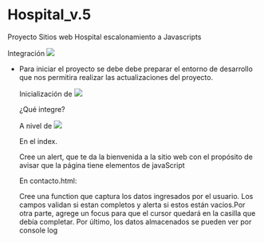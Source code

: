 # Hospital_v.5
Proyecto Sitios web Hospital escalonamiento a Javascripts

Integración <span><img src="https://img.shields.io/badge/JavaScript-F7DF1E?style=for-the-badge&logo=javascript&logoColor=black"></span>

* Para iniciar el proyecto se debe debe preparar el entorno de desarrollo que nos permitira realizar las actualizaciones del proyecto. 
 
    Inicialización de <span><img src="https://img.shields.io/badge/Node.js-43853D?style=for-the-badge&logo=node.js&logoColor=white"></span>

    ¿Qué integre?

    A nivel de <span><img src="https://img.shields.io/badge/HTML-239120?style=for-the-badge&logo=html5&logoColor=white"></span> 
    
    En el index. 
    
    Cree un alert, que te da la bienvenida a la sitio web con el propósito de avisar que la página tiene elementos de javaScript
     

    En contacto.html:

    Cree una function que captura los datos ingresados por el usuario. Los campos validan si estan completos y alerta si estos están vacios.Por otra parte, agrege un focus para que el cursor quedará en la casilla que debía completar. Por último, los datos almacenados se pueden ver por console log


